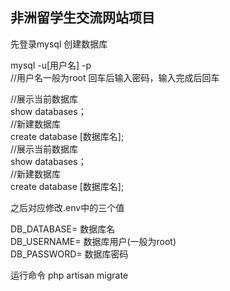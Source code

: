 ## 非洲留学生交流网站项目

先登录mysql 创建数据库<br>

mysql -u[用户名] -p<br>
//用户名一般为root 回车后输入密码，输入完成后回车



//展示当前数据库<br>
show databases；<br>
//新建数据库<br>
create database [数据库名];<br>
//展示当前数据库<br>
show databases；<br>
//新建数据库<br>
create database [数据库名];<br>


之后对应修改.env中的三个值

DB_DATABASE= 数据库名<br>
DB_USERNAME= 数据库用户(一般为root)<br>
DB_PASSWORD= 数据库密码<br>

运行命令 php artisan migrate